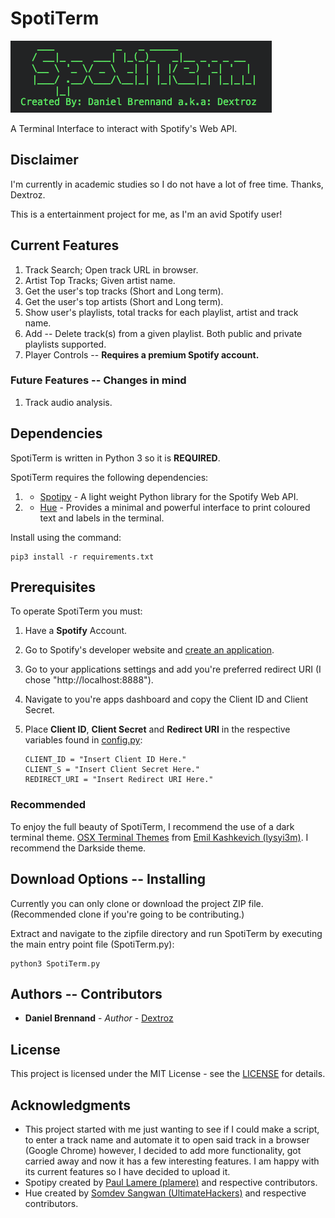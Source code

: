 # SpotiTerm
![SpotiTerm](spotiterm.png)

A Terminal Interface to interact with Spotify's Web API.

## Disclaimer
I'm currently in academic studies so I do not have a lot of free time. Thanks, Dextroz.

This is a entertainment project for me, as I'm an avid Spotify user!

## Current Features
  1. Track Search; Open track URL in browser.
  2. Artist Top Tracks; Given artist name.
  3. Get the user's top tracks (Short and Long term).
  4. Get the user's top artists (Short and Long term).
  5. Show user's playlists, total tracks for each playlist, artist and track name.
  6. Add -- Delete track(s) from a given playlist. Both public and private playlists supported.
  7. Player Controls -- **Requires a premium Spotify account.**

### Future Features -- Changes in mind
  1. Track audio analysis.

## Dependencies
SpotiTerm is written in Python 3 so it is **REQUIRED**.

SpotiTerm requires the following dependencies:
  1. * [Spotipy](https://github.com/plamere/spotipy) - A light weight Python library for the Spotify Web API.
  2. * [Hue](https://github.com/UltimateHackers/hue) - Provides a minimal and powerful interface to print coloured text and labels in the terminal.
  
  Install using the command:
  ```
  pip3 install -r requirements.txt
  ```

## Prerequisites
To operate SpotiTerm you must:

  1. Have a **Spotify** Account.

  1. Go to Spotify's developer website and [create an application](https://beta.developer.spotify.com/dashboard/login).

  2. Go to your applications settings and add you're preferred redirect URI (I chose "http://localhost:8888").

  3. Navigate to you're apps dashboard and copy the Client ID and Client Secret.

  4. Place **Client ID**, **Client Secret** and **Redirect URI** in the respective variables found in [config.py](functions/config.py):
      ```
      CLIENT_ID = "Insert Client ID Here."
      CLIENT_S = "Insert Client Secret Here."
      REDIRECT_URI = "Insert Redirect URI Here."
      ```
### Recommended
To enjoy the full beauty of SpotiTerm, I recommend the use of a dark terminal theme.
[OSX Terminal Themes](https://github.com/lysyi3m/osx-terminal-themes/blob/master/schemes/Darkside.terminal) from [Emil Kashkevich (lysyi3m)](https://github.com/lysyi3m). I recommend the Darkside theme.

## Download Options -- Installing
Currently you can only clone or download the project ZIP file. (Recommended clone if you're going to be contributing.)

Extract and navigate to the zipfile directory and run SpotiTerm by executing the main entry point file (SpotiTerm.py):
  ```
  python3 SpotiTerm.py
  ```

## Authors -- Contributors

* **Daniel Brennand** - *Author* - [Dextroz](https://github.com/Dextroz)

## License

This project is licensed under the MIT License - see the [LICENSE](LICENSE) for details.

## Acknowledgments
* This project started with me just wanting to see if I could make a script, to enter a track name and automate it to open said track in a browser (Google Chrome) however, I decided to add more functionality, got carried away and now it has a few interesting features. I am happy with its current features so I have decided to upload it.
* Spotipy created by [Paul Lamere (plamere)](https://github.com/plamere) and respective contributors.
* Hue created by [Somdev Sangwan (UltimateHackers)](https://github.com/UltimateHackers) and respective contributors.
